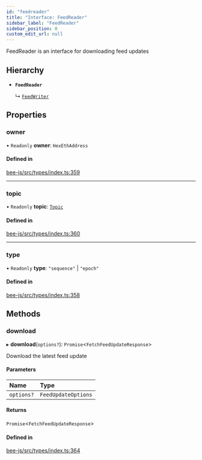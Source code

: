 ```yaml
---
id: "feedreader"
title: "Interface: FeedReader"
sidebar_label: "FeedReader"
sidebar_position: 0
custom_edit_url: null
---
```


FeedReader is an interface for downloading feed updates

## Hierarchy

- **`FeedReader`**

  ↳ [`FeedWriter`](feedwriter.md)

## Properties

### owner

• `Readonly` **owner**: `HexEthAddress`

#### Defined in

[bee-js/src/types/index.ts:359](https://github.com/ethersphere/bee-js/blob/5b112bf/src/types/index.ts#L359)

___

### topic

• `Readonly` **topic**: [`Topic`](../types/topic.md)

#### Defined in

[bee-js/src/types/index.ts:360](https://github.com/ethersphere/bee-js/blob/5b112bf/src/types/index.ts#L360)

___

### type

• `Readonly` **type**: ``"sequence"`` \| ``"epoch"``

#### Defined in

[bee-js/src/types/index.ts:358](https://github.com/ethersphere/bee-js/blob/5b112bf/src/types/index.ts#L358)

## Methods

### download

▸ **download**(`options?`): `Promise`<`FetchFeedUpdateResponse`\>

Download the latest feed update

#### Parameters

| Name | Type |
| :------ | :------ |
| `options?` | `FeedUpdateOptions` |

#### Returns

`Promise`<`FetchFeedUpdateResponse`\>

#### Defined in

[bee-js/src/types/index.ts:364](https://github.com/ethersphere/bee-js/blob/5b112bf/src/types/index.ts#L364)
